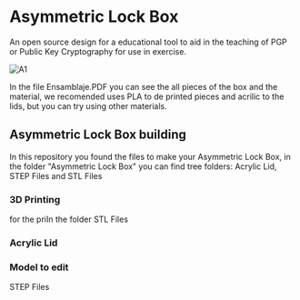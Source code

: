 # Asymmetric Lock Box
An open source design for a educational tool to aid in the teaching of PGP or Public Key Cryptography for use in exercise.

![A1](https://user-images.githubusercontent.com/92321214/156805377-2696dc2c-dd70-4861-80b7-ccee18c7fb6e.PNG)

In the file Ensamblaje.PDF you can see the all pieces of the box and the material, we recomended uses PLA to de printed pieces and acrilic to the lids, but you can try using other materials.

## Asymmetric Lock Box building
In this repository you found the files to make your Asymmetric Lock Box, in the folder "Asymmetric Lock Box" you can find tree folders: Acrylic Lid, STEP Files and STL Files
### 3D Printing
for the priIn the folder STL Files 
### Acrylic Lid
### Model to edit
STEP Files
